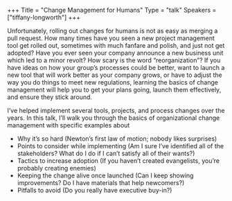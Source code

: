 +++
Title = "Change Management for Humans"
Type = "talk"
Speakers = ["tiffany-longworth"]
+++

Unfortunately, rolling out changes for humans is not as easy as merging a pull request. How many times have you seen a new project management tool get rolled out, sometimes with much fanfare and polish, and just not get adopted? Have you ever seen your company announce a new business unit which led to a minor revolt? How scary is the word “reorganization”? If you have ideas on how your group’s processes could be better, want to launch a new tool that will work better as your company grows, or have to adjust the way you do things to meet new regulations, learning the basics of change management will help you to get your plans going, launch them effectively, and ensure they stick around.

I’ve helped implement several tools, projects, and process changes over the years. In this talk, I’ll walk you through the basics of organizational change management with specific examples about 

* Why it’s so hard (Newton’s first law of motion; nobody likes surprises)
* Points to consider while implementing (Am I sure I’ve identified all of the stakeholders? What do I do if I can’t satisfy all of their wants?)
* Tactics to increase adoption (If you haven’t created evangelists, you’re probably creating enemies)
* Keeping the change alive once launched (Can I keep showing improvements? Do I have materials that help newcomers?)
* Pitfalls to avoid (Do you really have executive buy-in?)
